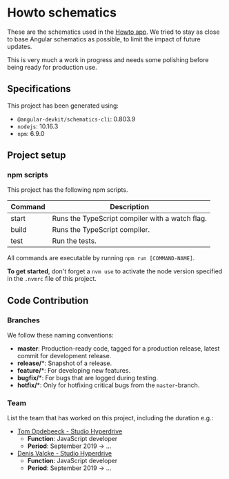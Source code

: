 # Howto schematics

These are the schematics used in the [Howto app](https://github.com/studiohyperdrive/howto-app). We tried to stay as close to base Angular schematics as possible, to limit the impact of future updates.

This is very much a work in progress and needs some polishing before being ready for production use.

## Specifications
This project has been generated using:
- `@angular-devkit/schematics-cli`: 0.803.9
- `nodejs`: 10.16.3
- `npm`: 6.9.0

## Project setup
### npm scripts
This project has the following npm scripts.

| Command        | Description
| -------------- | -----------
| start			 | Runs the TypeScript compiler with a watch flag.
| build			 | Runs the TypeScript compiler.
| test       | Run the tests.

All commands are executable by running `npm run [COMMAND-NAME]`.

**To get started**, don't forget a `nvm use` to activate the node version specified in the `.nvmrc` file of this project.

## Code Contribution ##
### Branches ###
We follow these naming conventions:
* **master**: Production-ready code, tagged for a production release, latest commit for development release.
* **release/***: Snapshot of a release.
* **feature/***: For developing new features.
* **bugfix/***: For bugs that are logged during testing.
* **hotfix/***: Only for hotfixing critical bugs from the `master`-branch.

### Team ###
List the team that has worked on this project, including the duration e.g.:
* [Tom Opdebeeck - Studio Hyperdrive](tom.opdebeeck@studiohyperdrive.be)
    * **Function**: JavaScript developer
    * **Period**: September 2019 -> ...
* [Denis Valcke - Studio Hyperdrive](denis.valcke@studiohyperdrive.be)
    * **Function**: JavaScript developer
    * **Period**: September 2019 -> ...
